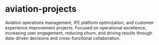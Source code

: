 # aviation-projects
Aviation operations management, IFE platform optimization, and customer experience improvement projects. Focused on operational excellence, increasing user engagement, reducing churn, and driving results through data-driven decisions and cross-functional collaboration.
